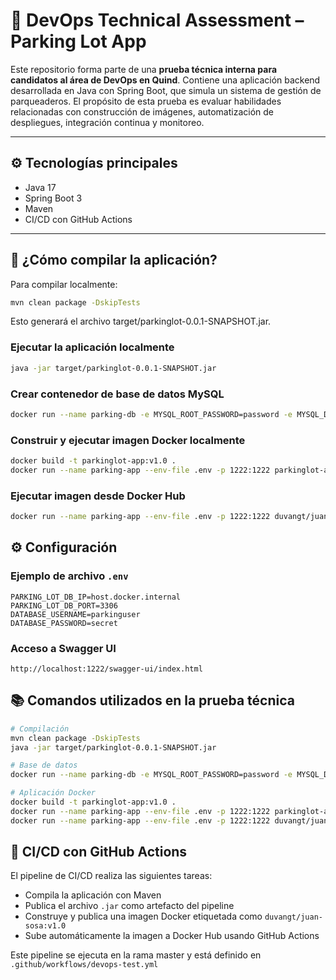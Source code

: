 # 🧪 DevOps Technical Assessment – Parking Lot App

Este repositorio forma parte de una **prueba técnica interna para candidatos al área de DevOps en Quind**. Contiene una aplicación backend desarrollada en Java con Spring Boot, que simula un sistema de gestión de parqueaderos. El propósito de esta prueba es evaluar habilidades relacionadas con construcción de imágenes, automatización de despliegues, integración continua y monitoreo.

---

## ⚙️ Tecnologías principales

- Java 17
- Spring Boot 3
- Maven
- CI/CD con GitHub Actions


---

## 🚀 ¿Cómo compilar la aplicación?

Para compilar localmente:

```bash
mvn clean package -DskipTests
```
Esto generará el archivo target/parkinglot-0.0.1-SNAPSHOT.jar.

### Ejecutar la aplicación localmente

```bash
java -jar target/parkinglot-0.0.1-SNAPSHOT.jar
```

### Crear contenedor de base de datos MySQL

```bash
docker run --name parking-db -e MYSQL_ROOT_PASSWORD=password -e MYSQL_DATABASE=parkinglot -e MYSQL_USER=parkinguser -e MYSQL_PASSWORD=secret -p 3306:3306 -d mysql:8
```

### Construir y ejecutar imagen Docker localmente

```bash
docker build -t parkinglot-app:v1.0 .
docker run --name parking-app --env-file .env -p 1222:1222 parkinglot-app:v1.0
```

### Ejecutar imagen desde Docker Hub

```bash
docker run --name parking-app --env-file .env -p 1222:1222 duvangt/juan-sosa:v1.0
```

## ⚙️ Configuración

### Ejemplo de archivo `.env`

```
PARKING_LOT_DB_IP=host.docker.internal
PARKING_LOT_DB_PORT=3306
DATABASE_USERNAME=parkinguser
DATABASE_PASSWORD=secret
```


### Acceso a Swagger UI

```
http://localhost:1222/swagger-ui/index.html
```

## 📚 Comandos utilizados en la prueba técnica

```bash
# Compilación
mvn clean package -DskipTests
java -jar target/parkinglot-0.0.1-SNAPSHOT.jar

# Base de datos
docker run --name parking-db -e MYSQL_ROOT_PASSWORD=password -e MYSQL_DATABASE=parkinglot -e MYSQL_USER=parkinguser -e MYSQL_PASSWORD=secret -p 3306:3306 -d mysql:8

# Aplicación Docker
docker build -t parkinglot-app:v1.0 .
docker run --name parking-app --env-file .env -p 1222:1222 parkinglot-app:v1.0
docker run --name parking-app --env-file .env -p 1222:1222 duvangt/juan-sosa:v1.0

```

## 🔄 CI/CD con GitHub Actions

El pipeline de CI/CD realiza las siguientes tareas:

- Compila la aplicación con Maven
- Publica el archivo `.jar` como artefacto del pipeline
- Construye y publica una imagen Docker etiquetada como `duvangt/juan-sosa:v1.0`
- Sube automáticamente la imagen a Docker Hub usando GitHub Actions

Este pipeline se ejecuta en la rama master y está definido en `.github/workflows/devops-test.yml`